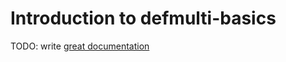 # Introduction to defmulti-basics

TODO: write [great documentation](http://jacobian.org/writing/what-to-write/)
